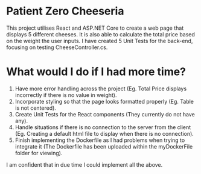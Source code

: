 # Patient Zero Cheeseria

This project utilises React and ASP.NET Core to create a web page that displays 5 different cheeses.
It is also able to calculate the total price based on the weight the user inputs.
I have created 5 Unit Tests for the back-end, focusing on testing CheeseController.cs.

# What would I do if I had more time?
1. Have more error handling across the project (Eg. Total Price displays incorrectly if there is no value in weight).
2. Incorporate styling so that the page looks formatted properly (Eg. Table is not centered).
3. Create Unit Tests for the React components (They currently do not have any).
4. Handle situations if there is no connection to the server from the client (Eg. Creating a default html file to display when there is no connection).
5. Finish implementing the Dockerfile as I had problems when trying to integrate it (The Dockerfile has been uploaded within the myDockerFile folder for viewing).

I am confident that in due time I could implement all the above.
